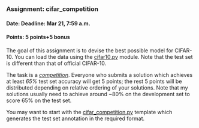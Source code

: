 ### Assignment: cifar_competition
#### Date: Deadline: Mar 21, 7:59 a.m.
#### Points: 5 points+5 bonus

The goal of this assignment is to devise the best possible model for CIFAR-10.
You can load the data using the
[cifar10.py](https://github.com/ufal/npfl114/tree/master/labs/04/cifar10.py)
module. Note that the test set is different than that of official CIFAR-10.

The task is a [_competition_](https://ufal.mff.cuni.cz/courses/npfl114/2122-summer#competitions). Everyone who submits a solution
which achieves at least _65%_ test set accuracy will get 5 points; the rest
5 points will be distributed depending on relative ordering of your solutions.
Note that my solutions usually need to achieve around ~80% on the development
set to score 65% on the test set.

You may want to start with the
[cifar_competition.py](https://github.com/ufal/npfl114/tree/master/labs/04/cifar_competition.py)
template which generates the test set annotation in the required format.
